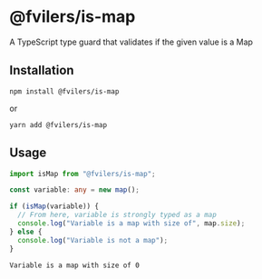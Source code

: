 # @fvilers/is-map

A TypeScript type guard that validates if the given value is a Map

## Installation

```
npm install @fvilers/is-map
```

or

```
yarn add @fvilers/is-map
```

## Usage

```ts
import isMap from "@fvilers/is-map";

const variable: any = new map();

if (isMap(variable)) {
  // From here, variable is strongly typed as a map
  console.log("Variable is a map with size of", map.size);
} else {
  console.log("Variable is not a map");
}
```

```
Variable is a map with size of 0
```

